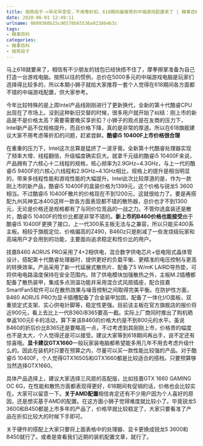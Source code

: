 ```yaml
---
title: 搞笑段子->早买早享受，不用等折扣，618期间最推荐的中端游戏配置来了 | 糗事百科
date: 2020-06-01 12:49:11
urlname: 0609360b15cd6578b65536a92386463c
tags: 
- 糗事百科
categories:
- 糗事百科
- 搞笑段子
---
```

马上618就要来了，相信有不少朋友的钱包已经快捂不住了，摩拳擦掌准备为自己打造一台游戏电脑。按照以往的惯例，总价在5000多元的中端游戏电脑是玩家们选择得比较多的，所以本期小狮子就给大家推荐一套个人觉得在618期间各方面都不错的中端游戏配置，供大家参考。

今年比较特殊的是上周Intel产品线刚刚进行了更新换代，全新的第十代酷睿CPU出现在了市场上。没到这种新旧交替的时候，很多用户就开始了纠结：刚上市的新品是不是价格太高？需要需要晚买享折扣？小狮子的观点是在友商的压力下，Intel新产品不仅规格提升，而且价格下降，真的是非常的厚道。所以在618旗舰建议大家不用考虑等折扣的问题，赶紧尝鲜。**酷睿i5 10400F上市价格很合理**

在重重的压力下，Intel这次总算是猛挤了一波牙膏。全新第十代酷睿处理器实现了频率大增、线程翻倍，升级幅度确实巨大。就拿千元级的酷睿i5 10400F来说，产品拥有了六核心十二线程的规格，核心频率为2.9GHz~4.3GHz，与上一代的酷睿i5 9400F的六核心六线程和2.9GHz~4.1GHz相比，规格上的提升是相当明显的，带来多线程性能和游戏性能的大幅提升。Intel此次比较厚道的是，作为一款刚上市的新产品，酷睿i5 10400F的盒装价格为1399元，这个价格与锐龙5 3600相当。不过酷睿i5 10400F散片的价格现在不到1200元，这就很给力了。要是再搭配九州风神玄冰400这样一款各方面表现都不错的散热器，总价也才不到1300元，无论是价格还是规格都有了与同价位竞品的一战之力。不管你选盒装还是散片，酷睿i5 10400F的性价比都是非常不错的。**新上市的B460价格也能接受**由于酷睿i5 10400F更换了接口，上一代300系主板无法与之兼容，所以只能买400系主板。相较于旗舰定位、价格偏高的Z490，B460z只是削减了一些发烧级玩家和高端用户才会用到的功能，主要面向追求稳定和性价比的用户。

技嘉B460 AORUS PRO采用了4+2相供电，混合数字供电芯片+低电阻式晶体管设计，搭配第十代酷睿处理器时，提供更好的负载平衡、更精准的电压控制与更高的转换效率。产品采用了新一代延展式散热片、配备了5 W/mK LAIRD导热垫，可将供电电路温度保持在安全范围内。除了供电模块加强散热之外，主板M.2插槽都配备了散热装甲，集成多点测温功能并采用混合式风扇插座，配合技嘉SmartFan5软件可以在散热效果与噪音控制之间取得完美平衡。在防护性方面，B460 AORUS PRO为显卡插槽配备了合金装甲加固，配备了一体化I/O面板，双重锁定式支架、实心供电针脚等，稳定性更强。目前该主板在官方旗舰店的报价将近900元，看上去比上一代B360/B365要高一截。实际上厂商同时推出了购机晒单返100元E卡的活动，算下来该B460的价格大约是不到800元的水平。虽说B460的折后价比B365还是要略高一点，不过考虑到其刚刚上市，价格贵的幅度也不是太大，个人觉得还是可以接受。建议大家等到618期间再出手，说不定还有惊喜哦。**显卡建议GTX1660**一般玩家装电脑都希望能多用几年不用去考虑升级什么的。因此在装机时只要在预算之内，尽量可以买一款性能比较强的产品。对于酷睿i5 10400F，个人觉得GTX1650S和GTX1660都是比较适合的搭档，只要预算够当然选择GTX1660。

具体产品选择上，建议大家选择三风扇的高配版，比如技嘉GTX 1660 GAMING OC 6G，在性能和散热方面都表现得更好，618期间有促销的话，价格也会比较实在。大家可以留意一下。**关于AMD配置**相信肯定还有不少用户因为个人喜好的原因，还是想买基于AMD的配置。在这方面小狮子觉得难度就比较小了。毕竟锐龙5 3600和B450都是上市多年的产品了，价格早就比较稳定了，大家只要看准了产品在折扣比较大的时候下手即可。

关于硬件的搭配上大家只要将上面表格中的处理器、显卡更换成锐龙5 3600和B450就行了。或者是查看我们近期的装机配置文章，就行了。


